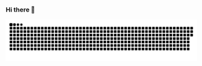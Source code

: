 ### Hi there 👋

<picture>
  <source
    media="(prefers-color-scheme: dark)"
    srcset="https://raw.githubusercontent.com/Radioactive-jkl/Radioactive-jkl/output/github-contribution-grid-snake-dark.svg"
  />
  <source
    media="(prefers-color-scheme: light)"
    srcset="https://raw.githubusercontent.com/Radioactive-jkl/Radioactive-jkl/output/github-contribution-grid-snake.svg"
  />
  <img
    alt="github contribution grid snake animation"
    src="https://raw.githubusercontent.com/Radioactive-jkl/Radioactive-jkl/output/github-contribution-grid-snake.svg"
  />
</picture>

<!--
**Radioactive-jkl/Radioactive-jkl** is a ✨ _special_ ✨ repository because its `README.md` (this file) appears on your GitHub profile.

Here are some ideas to get you started:

- 🔭 I’m currently working on ...
- 🌱 I’m currently learning ...
- 👯 I’m looking to collaborate on ...
- 🤔 I’m looking for help with ...
- 💬 Ask me about ...
- 📫 How to reach me: ...
- 😄 Pronouns: ...
- ⚡ Fun fact: ...
-->
